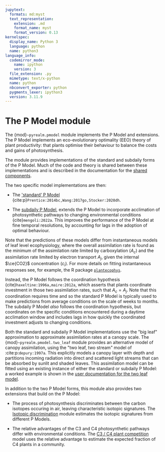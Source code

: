```yaml
---
jupytext:
  formats: md:myst
  text_representation:
    extension: .md
    format_name: myst
    format_version: 0.13
kernelspec:
  display_name: Python 3
  language: python
  name: python3
language_info:
  codemirror_mode:
    name: ipython
    version: 3
  file_extension: .py
  mimetype: text/x-python
  name: python
  nbconvert_exporter: python
  pygments_lexer: ipython3
  version: 3.11.9
---
```


# The P Model module

The {mod}`~pyrealm.pmodel` module implements the P Model and extensions. The P Model
implements an eco-evolutionary optimality (EEO) theory  of plant productivity: that
plants optimise their behaviour to balance the costs and gains of photosynthesis.

The module provides implementations of the standard and subdaily forms of the P Model.
Much of the code and theory is shared between these implementations and is described in
the documentation for the [shared components](./shared_components/overview.md).

The two specific model implementations are then:

* The ['standard' P Model](pmodel_details/pmodel_overview)
  {cite:p}`Prentice:2014bc,Wang:2017go,Stocker:2020dh`.

* The [subdaily P Model](subdaily_details/subdaily_overview), extends the P Model to
  incorporate acclimation of photosynthetic pathways to changing environmental
  conditions {cite}`mengoli:2022a`. This improves the performance of the P Model at fine
  temporal resolutions, by accounting for lags in the adoption of optimal behaviour.

Note that the predictions of these models differ from instantaneous models of leaf level
ecophysiology, where the overall assimilation rate is found as the minimum of the
assimilation rate limited by carboxylation ($A_c$) and the assimilation rate limited by
electron transport $A_j$, given the internal $\ce{CO2}$ concentration ($c_i$). For more
details on fitting instantaneous responses see, for example, the R package
[`plantecophys`](https://remkoduursma.github.io/plantecophys/articles/Introduction_to_fitaci.html).

Instead, the P Model follows the coordination hypothesis
{cite}`haxeltine:1996a,maire:2012a`, which asserts that plants coordinate investment in
those two assimilation rates, such that $A_c = A_j$. Note that this coordination
requires time and so the standard P Model is typically used to make predictions from
average conditions on the scale of weeks to months. The subdaily P Model _also_ follows
the coordination hypothesis, but coordinates on the specific conditions encountered
during a daytime acclimation window and includes lags in how quickly the coordinated
investment adjusts to changing conditions.

Both the standard and subdaily P Model implementations use the "big leaf" approximation
to approximate assimilation rates at a canopy scale. The {mod}`~pyrealm.pmodel.two_leaf`
module provides an alternative model of canopy assimilation, using the "two leaf, two
stream" model of :cite:p:`depury:1997a`. This explicitly models a canopy layer with
depth and partitions incoming radiation into direct and scattered light streams that can
be absorbed by sunlit and shaded leaves. This assimilation model can be fitted using an
existing instance of either the standard or subdaily P Model: a worked example is shown
in the [user documentation for the two leaf
model](./shared_components/two_leaf_model.md).

In addition to the two P Model forms, this module also provides two extensions that
build on the P Model:

* The process of photosynthesis discriminates between the carbon isotopes occuring in
  air, leaving characteristic isotopic signatures. The [Isotopic
  discrimination](isotopic_discrimination) module estimates the isotopic signatures from
  different P Models.

* The relative advantages of the C3 and C4 photosynthetic pathways differ with
  environmental conditions. The [C3 / C4 plant competition](c3c4model) model uses the
  relative advantage to estimate the expected fraction of C4 plants in a community.

